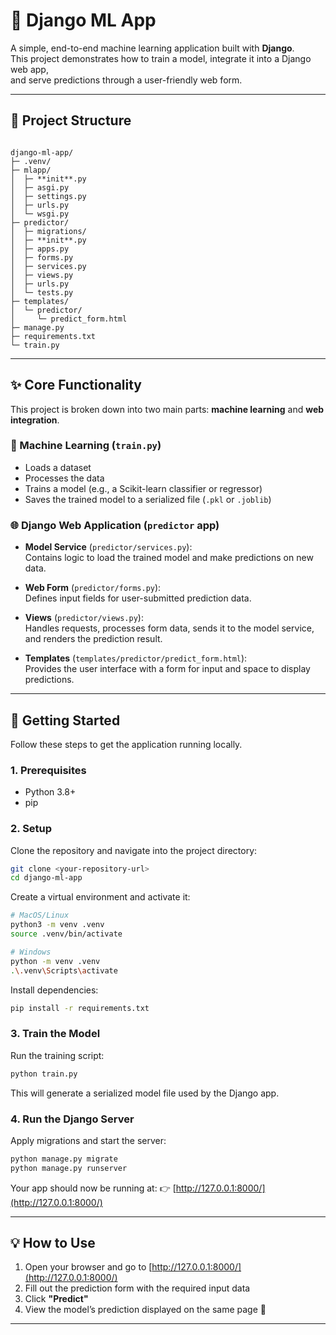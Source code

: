 
# 🤖 Django ML App

A simple, end-to-end machine learning application built with **Django**.  
This project demonstrates how to train a model, integrate it into a Django web app,  
and serve predictions through a user-friendly web form.

---

## 📂 Project Structure

```

django-ml-app/
├─ .venv/
├─ mlapp/
│  ├─ **init**.py
│  ├─ asgi.py
│  ├─ settings.py
│  ├─ urls.py
│  └─ wsgi.py
├─ predictor/
│  ├─ migrations/
│  ├─ **init**.py
│  ├─ apps.py
│  ├─ forms.py
│  ├─ services.py
│  ├─ views.py
│  ├─ urls.py
│  └─ tests.py
├─ templates/
│  └─ predictor/
│     └─ predict_form.html
├─ manage.py
├─ requirements.txt
└─ train.py

````

---

## ✨ Core Functionality

This project is broken down into two main parts: **machine learning** and **web integration**.

### 🧠 Machine Learning (`train.py`)
- Loads a dataset  
- Processes the data  
- Trains a model (e.g., a Scikit-learn classifier or regressor)  
- Saves the trained model to a serialized file (`.pkl` or `.joblib`)  

### 🌐 Django Web Application (`predictor` app)

- **Model Service** (`predictor/services.py`):  
  Contains logic to load the trained model and make predictions on new data.

- **Web Form** (`predictor/forms.py`):  
  Defines input fields for user-submitted prediction data.

- **Views** (`predictor/views.py`):  
  Handles requests, processes form data, sends it to the model service, and renders the prediction result.

- **Templates** (`templates/predictor/predict_form.html`):  
  Provides the user interface with a form for input and space to display predictions.

---

## 🚀 Getting Started

Follow these steps to get the application running locally.

### 1. Prerequisites
- Python 3.8+  
- pip

### 2. Setup
Clone the repository and navigate into the project directory:

```bash
git clone <your-repository-url>
cd django-ml-app
````

Create a virtual environment and activate it:

```bash
# MacOS/Linux
python3 -m venv .venv
source .venv/bin/activate

# Windows
python -m venv .venv
.\.venv\Scripts\activate
```

Install dependencies:

```bash
pip install -r requirements.txt
```

### 3. Train the Model

Run the training script:

```bash
python train.py
```

This will generate a serialized model file used by the Django app.

### 4. Run the Django Server

Apply migrations and start the server:

```bash
python manage.py migrate
python manage.py runserver
```

Your app should now be running at:
👉 [http://127.0.0.1:8000/](http://127.0.0.1:8000/)

---

## 💡 How to Use

1. Open your browser and go to [http://127.0.0.1:8000/](http://127.0.0.1:8000/)
2. Fill out the prediction form with the required input data
3. Click **"Predict"**
4. View the model’s prediction displayed on the same page 🎉

---

